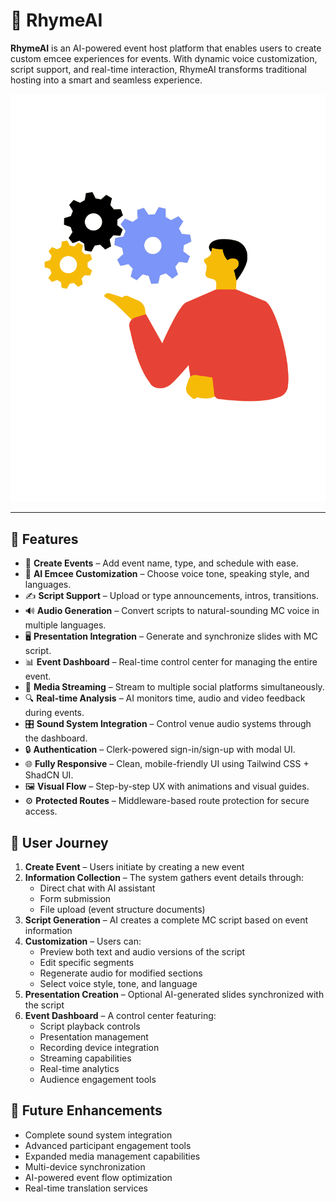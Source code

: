 # 🎤 RhymeAI

**RhymeAI** is an AI-powered event host platform that enables users to create custom emcee experiences for events. With dynamic voice customization, script support, and real-time interaction, RhymeAI transforms traditional hosting into a smart and seamless experience.

![RhymeAI Preview](public/create-event.png)

---

## 🚀 Features

- 🎉 **Create Events** – Add event name, type, and schedule with ease.
- 🧠 **AI Emcee Customization** – Choose voice tone, speaking style, and languages.
- ✍️ **Script Support** – Upload or type announcements, intros, transitions.
- 🔊 **Audio Generation** – Convert scripts to natural-sounding MC voice in multiple languages.
- 🖥️ **Presentation Integration** – Generate and synchronize slides with MC script.
- 📊 **Event Dashboard** – Real-time control center for managing the entire event.
- 📱 **Media Streaming** – Stream to multiple social platforms simultaneously.
- 🔍 **Real-time Analysis** – AI monitors time, audio and video feedback during events.
- 🎛️ **Sound System Integration** – Control venue audio systems through the dashboard.
- 🔒 **Authentication** – Clerk-powered sign-in/sign-up with modal UI.
- 🌐 **Fully Responsive** – Clean, mobile-friendly UI using Tailwind CSS + ShadCN UI.
- 🖼️ **Visual Flow** – Step-by-step UX with animations and visual guides.
- ⚙️ **Protected Routes** – Middleware-based route protection for secure access.

## 💼 User Journey

1. **Create Event** – Users initiate by creating a new event
2. **Information Collection** – The system gathers event details through:
   - Direct chat with AI assistant
   - Form submission
   - File upload (event structure documents)
3. **Script Generation** – AI creates a complete MC script based on event information
4. **Customization** – Users can:
   - Preview both text and audio versions of the script
   - Edit specific segments
   - Regenerate audio for modified sections
   - Select voice style, tone, and language
5. **Presentation Creation** – Optional AI-generated slides synchronized with the script
6. **Event Dashboard** – A control center featuring:
   - Script playback controls
   - Presentation management
   - Recording device integration
   - Streaming capabilities
   - Real-time analytics
   - Audience engagement tools

## 🔮 Future Enhancements

- Complete sound system integration
- Advanced participant engagement tools
- Expanded media management capabilities
- Multi-device synchronization
- AI-powered event flow optimization
- Real-time translation services

